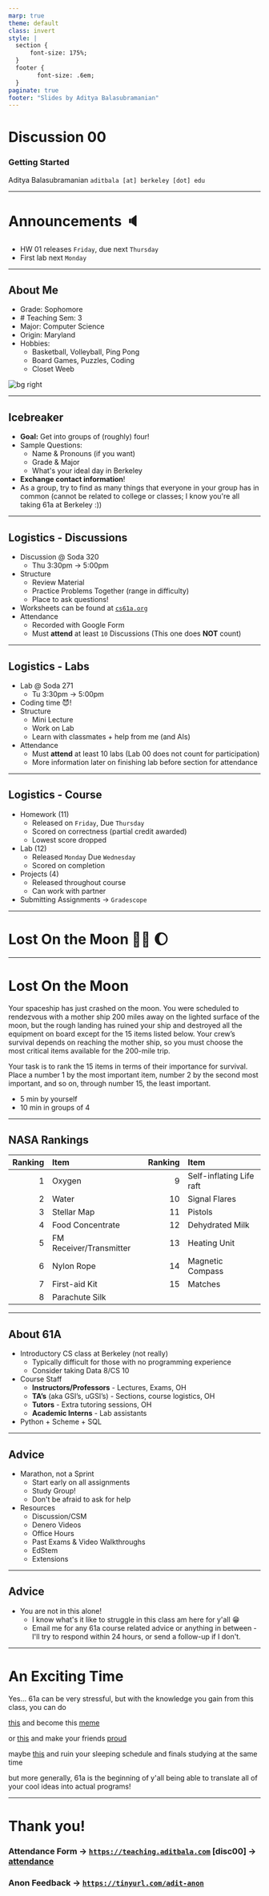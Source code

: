 ```yaml
---
marp: true
theme: default
class: invert
style: |
  section {
      font-size: 175%;
  }
  footer {
        font-size: .6em;
  }
paginate: true
footer: "Slides by Aditya Balasubramanian"
---
```


<!--
_paginate: false
_footer: Slides available at [`teaching.aditbala.com`](https://teaching.aditbala.com)
_class: lead invert
-->

# <!--fit--> Discussion 00

### Getting Started

Aditya Balasubramanian
`aditbala [at] berkeley [dot] edu`

---

<!--
_class: invert
_footer: 1/18/23
-->

# Announcements :speaker:

- HW 01 releases `Friday`, due next `Thursday`
- First lab next `Monday`

---

## About Me

- Grade: Sophomore
- \# Teaching Sem: 3
- Major: Computer Science
- Origin: Maryland
- Hobbies:
  * Basketball, Volleyball, Ping Pong
  * Board Games, Puzzles, Coding
  * Closet Weeb

![bg right](https://i.imgur.com/WNUiTk7.jpg)

---

## Icebreaker

- **Goal:** Get into groups of (roughly) four!
- Sample Questions:
  - Name & Pronouns (if you want)
  - Grade & Major
  - What's your ideal day in Berkeley
- **Exchange contact information**!
- As a group, try to find as many things that everyone in your group has in common (cannot be related to college or classes; I know you're all taking 61a at Berkeley :))

---

<!--
_class: lead invert
-->

## Logistics - Discussions

- Discussion @ Soda 320
  - Thu 3:30pm → 5:00pm
- Structure
  - Review Material
  - Practice Problems Together (range in difficulty)
  - Place to ask questions!
- Worksheets can be found at [`cs61a.org`](cs61.org)
- Attendance
  - Recorded with Google Form
  - Must **attend** at least `10` Discussions (This one does **NOT** count)

---

<!--
_class: lead invert
-->

## Logistics - Labs

- Lab @ Soda 271
  - Tu 3:30pm → 5:00pm
- Coding time :smiling_imp:!
- Structure
  - Mini Lecture
  - Work on Lab
  - Learn with classmates + help from me (and AIs)
- Attendance
  - Must **attend** at least 10 labs (Lab 00 does not count for participation)
  - More information later on finishing lab before section for attendance

---

<!--
_class: lead invert
-->

## Logistics - Course

- Homework (11)
  - Released on `Friday`, Due `Thursday`
  - Scored on correctness (partial credit awarded)
  - Lowest score dropped
- Lab (12)
  - Released `Monday` Due `Wednesday`
  - Scored on completion
- Projects (4)
  - Released throughout course
  - Can work with partner
- Submitting Assignments -> `Gradescope`

---

<!--
_class: invert
_backgroundColor: #2222
-->

# <!-- fit --> Lost On the Moon :man_astronaut: :moon:

---

<!--
_class: default invert
-->

# Lost On the Moon

Your spaceship has just crashed on the moon. You were scheduled to rendezvous with a mother ship 200 miles away on the lighted surface of the moon, but the rough landing has ruined your ship and destroyed all the equipment on board except for the 15 items listed below. Your crew’s survival depends on reaching the mother ship, so you must choose the most critical items available for the 200-mile trip.

Your task is to rank the 15 items in terms of their importance for survival. Place a number 1 by the most important item, number 2 by the second most important, and so on, through number 15, the least important.

- 5 min by yourself
- 10 min in groups of 4

---

<!-- _class: invert -->

## NASA Rankings

| Ranking | Item                    | Ranking | Item                     |
| ------: | :---------------------- | ------: | :----------------------- |
|       1 | Oxygen                  |       9 | Self-inflating Life raft |
|       2 | Water                   |      10 | Signal Flares            |
|       3 | Stellar Map             |      11 | Pistols                  |
|       4 | Food Concentrate        |      12 | Dehydrated Milk          |
|       5 | FM Receiver/Transmitter |      13 | Heating Unit             |
|       6 | Nylon Rope              |      14 | Magnetic Compass         |
|       7 | First-aid Kit           |      15 | Matches                  |
|       8 | Parachute Silk          |         |

---

<!--
_class: lead invert
-->

## About 61A

- Introductory CS class at Berkeley (not really)
  - Typically difficult for those with no programming experience
  - Consider taking Data 8/CS 10
- Course Staff
  - **Instructors/Professors** - Lectures, Exams, OH
  - **TA’s** (aka GSI’s, uGSI’s) - Sections, course logistics, OH
  - **Tutors** - Extra tutoring sessions, OH
  - **Academic Interns** - Lab assistants
- Python + Scheme + SQL

---

<!--
_class: lead invert
-->

## Advice

- Marathon, not a Sprint
  - Start early on all assignments
  - Study Group!
  - Don't be afraid to ask for help
- Resources
  - Discussion/CSM
  - Denero Videos
  - Office Hours
  - Past Exams & Video Walkthroughs
  - EdStem
  - Extensions

---

<!--
_class: lead invert
-->

## Advice

- You are not in this alone!
  - I know what's it like to struggle in this class am here for y'all :grin:
  - Email me for any 61a course related advice or anything in between - I'll try to respond within 24 hours, or send a follow-up if I don't.

---
# An Exciting Time

Yes... 61a can be very stressful, but with the knowledge you gain from this class, you can do

[this](https://github.com/adit-bala/chores) and become this [meme](https://www.reddit.com/r/ProgrammerHumor/comments/bqzc9m/i_would_rather_spend_hours_making_a_program_to_do/)

or [this](https://github.com/adit-bala/twiccord) and make your friends [proud](https://imgur.com/a/GQaLHNB)

maybe [this](https://github.com/adit-bala/AOC-2022) and ruin your sleeping schedule and finals studying at the same time

but more generally, 61a is the beginning of y'all being able to translate all of your cool ideas into actual programs!


---

<!--
_class: invert
-->

# Thank you!

### Attendance Form -> [`https://teaching.aditbala.com`](https://teaching.aditbala.com) [disc00] -> [attendance](https://links.aditbala.com/disc00/)

### Anon Feedback -> [`https://tinyurl.com/adit-anon`](https://tinyurl.com/adit-anon)
